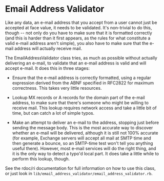 # Email Address Validator

Like any data, an e-mail address that you accept from a user cannot just
be accepted at face value, it needs to be validated.  It's non-trivial to
do this, though -- not only do you have to make sure that it is formatted
correctly (and this is harder than it first appears, as the rules for what
constitute a valid e-mail address aren't simple), you also have to make
sure that the e-mail address will actually receive mail.

The EmailAddressValidator class tries, as much as possible without actually
delivering an e-mail, to validate that an e-mail address is valid and will
accept e-mail.  It does this in three stages:

* Ensure that the e-mail address is correctly formatted, using a regular
  expression derived from the ABNF specified in RFC2822 for maximum
  correctness.  This takes very little resources.

* Lookup MX records or A records for the domain part of the e-mail
  address, to make sure that there's someone who might be willing to
  receive mail.  This lookup requires network access and take a little bit
  of time, but can catch a lot of simple typos.

* Make an attempt to deliver an e-mail to the address, stopping just
  before sending the message body.  This is the most accurate way to
  discover whether an e-mail will be delivered, although it is still not
  100% accurate (for example, Exchange servers will accept all mail at
  SMTP time and then generate a bounce, so an SMTP-time test won't tell
  you anything useful there).  However, most e-mail services will do the
  right thing, and it is the only way to detect a typo'd local part.  It
  does take a little while to perform this lookup, though.

See the rdoc/ri documentation for full information on how to use this class,
or just look in `lib/email_address_validator/email_address_validator.rb`.
